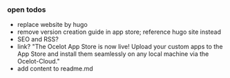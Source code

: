### open todos

* replace website by hugo
* remove version creation guide in app store; reference hugo site instead
* SEO and RSS?
* link? "The Ocelot App Store is now live! Upload your custom apps to the App Store and install them seamlessly on any local machine via the Ocelot-Cloud."
* add content to readme.md